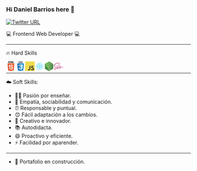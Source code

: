 ### Hi Daniel Barrios here 👋
[![Twitter URL](https://img.shields.io/twitter/url?label=Daniel%20Barrios&logo=twitter&logoColor=1DA1F2&style=for-the-badge&url=https%3A%2F%2Ftwitter.com%2Fdanigerson19)](https://mobile.twitter.com/danigerson19)

💻 Frontend Web Developer 💻

---

🔥 Hard Skills

<img align="left" alt="HTML5" width="26px" src="https://raw.githubusercontent.com/github/explore/80688e429a7d4ef2fca1e82350fe8e3517d3494d/topics/html/html.png" style="max-width:100%;">
<img align="left" alt="CSS3" width="26px" src="https://raw.githubusercontent.com/github/explore/80688e429a7d4ef2fca1e82350fe8e3517d3494d/topics/css/css.png" style="max-width:100%;">
<img align="left" alt="JavaScript" width="26px" src="https://raw.githubusercontent.com/github/explore/80688e429a7d4ef2fca1e82350fe8e3517d3494d/topics/javascript/javascript.png" style="max-width:100%;">
<img align="left" alt="JavaScript" width="26px" src="https://raw.githubusercontent.com/github/explore/80688e429a7d4ef2fca1e82350fe8e3517d3494d/topics/react/react.png" style="max-width:100%;">
<img align="left" alt="JavaScript" width="26px" src="https://raw.githubusercontent.com/github/explore/80688e429a7d4ef2fca1e82350fe8e3517d3494d/topics/nodejs/nodejs.png" style="max-width:100%;">
<img align="left" alt="JavaScript" width="26px" src="https://raw.githubusercontent.com/github/explore/80688e429a7d4ef2fca1e82350fe8e3517d3494d/topics/sass/sass.png" style="max-width:100%;">
<br>

---

☁️ Soft Skills:

- 👨‍🏫 Pasión por enseñar.
- 🌱 Empatía, sociabilidad y comunicación.
- ⏰ Responsable y puntual.
- 😊 Fácil adaptación a los cambios.
- 🎨 Creativo e innovador.
- 📚 Autodidacta.
- 😄 Proactivo y eficiente.
- ⚡ Facilidad por aparender.

---

- :briefcase: Portafolio en construcción.
